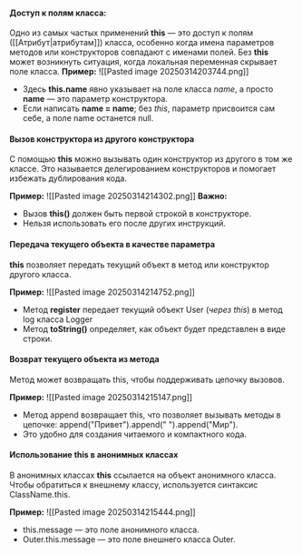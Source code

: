 
#### Доступ к полям класса:

Одно из самых частых применений **this** — это доступ к полям ([[Атрибут|атрибутам]]) класса, особенно когда имена параметров методов или конструкторов совпадают с именами полей. Без **this** может возникнуть ситуация, когда локальная переменная скрывает поле класса.
**Пример:**
![[Pasted image 20250314203744.png]]
-  Здесь **this.name** явно указывает на поле класса *name*, а просто **name** — это параметр конструктора.
- Если написать **name = name**; без *this*, параметр присвоится сам себе, а поле name останется null.

#### Вызов конструктора из другого конструктора

С помощью **this** можно вызывать один конструктор из другого в том же классе. Это называется делегированием конструкторов и помогает избежать дублирования кода.

**Пример:**
![[Pasted image 20250314214302.png]]
**Важно:**
- Вызов **this()** должен быть первой строкой в конструкторе.
- Нельзя использовать его после других инструкций.


#### Передача текущего объекта в качестве параметра

**this** позволяет передать текущий объект в метод или конструктор другого класса.

**Пример:**
![[Pasted image 20250314214752.png]]
- Метод **register** передает текущий объект User (*через this*) в метод log класса Logger
- Метод **toString()** определяет, как объект будет представлен в виде строки.


#### Возврат текущего объекта из метода

Метод может возвращать this, чтобы поддерживать цепочку вызовов.

**Пример:**
![[Pasted image 20250314215147.png]]
- Метод append возвращает this, что позволяет вызывать методы в цепочке: append("Привет").append(" ").append("Мир").
- Это удобно для создания читаемого и компактного кода.


#### Использование this в анонимных классах

В анонимных классах **this** ссылается на объект анонимного класса. Чтобы обратиться к внешнему классу, используется синтаксис ClassName.this.

**Пример:**
![[Pasted image 20250314215444.png]]
- this.message — это поле анонимного класса.
- Outer.this.message — это поле внешнего класса Outer.